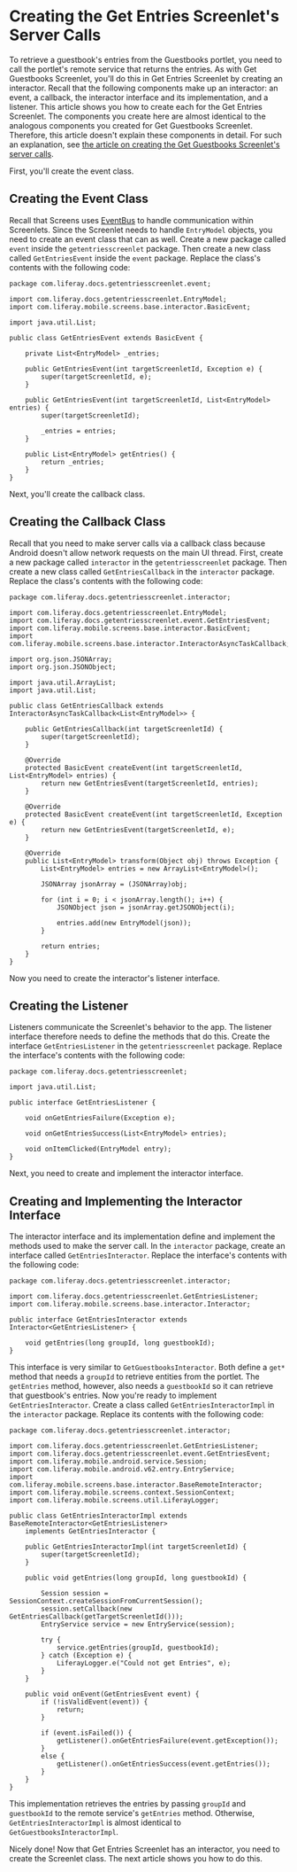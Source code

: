 # Creating the Get Entries Screenlet's Server Calls

To retrieve a guestbook's entries from the Guestbooks portlet, you need to call 
the portlet's remote service that returns the entries. As with Get Guestbooks 
Screenlet, you'll do this in Get Entries Screenlet by creating an interactor. 
Recall that the following components make up an interactor: an event, a 
callback, the interactor interface and its implementation, and a listener. This 
article shows you how to create each for the Get Entries Screenlet. The 
components you create here are almost identical to the analogous components you 
created for Get Guestbooks Screenlet. Therefore, this article doesn't explain 
these components in detail. For such an explanation, see 
[the article on creating the Get Guestbooks Screenlet's server calls](http://www.liferay.com/).

First, you'll create the event class. 

## Creating the Event Class

Recall that Screens uses 
[EventBus](https://github.com/greenrobot/EventBus) 
to handle communication within Screenlets. Since the Screenlet needs to handle 
`EntryModel` objects, you need to create an event class that can as well. Create 
a new package called `event` inside the `getentriesscreenlet` package. Then 
create a new class called `GetEntriesEvent` inside the `event` package. Replace 
the class's contents with the following code: 

    package com.liferay.docs.getentriesscreenlet.event;

    import com.liferay.docs.getentriesscreenlet.EntryModel;
    import com.liferay.mobile.screens.base.interactor.BasicEvent;

    import java.util.List;

    public class GetEntriesEvent extends BasicEvent {

        private List<EntryModel> _entries;

        public GetEntriesEvent(int targetScreenletId, Exception e) {
            super(targetScreenletId, e);
        }

        public GetEntriesEvent(int targetScreenletId, List<EntryModel> entries) {
            super(targetScreenletId);

            _entries = entries;
        }

        public List<EntryModel> getEntries() {
            return _entries;
        }
    }

Next, you'll create the callback class. 

## Creating the Callback Class

Recall that you need to make server calls via a callback class because Android 
doesn't allow network requests on the main UI thread. First, create a new 
package called `interactor` in the `getentriesscreenlet` package. Then create a 
new class called `GetEntriesCallback` in the `interactor` package. Replace the 
class's contents with the following code: 

    package com.liferay.docs.getentriesscreenlet.interactor;

    import com.liferay.docs.getentriesscreenlet.EntryModel;
    import com.liferay.docs.getentriesscreenlet.event.GetEntriesEvent;
    import com.liferay.mobile.screens.base.interactor.BasicEvent;
    import com.liferay.mobile.screens.base.interactor.InteractorAsyncTaskCallback;

    import org.json.JSONArray;
    import org.json.JSONObject;

    import java.util.ArrayList;
    import java.util.List;

    public class GetEntriesCallback extends InteractorAsyncTaskCallback<List<EntryModel>> {

        public GetEntriesCallback(int targetScreenletId) {
            super(targetScreenletId);
        }

        @Override
        protected BasicEvent createEvent(int targetScreenletId, List<EntryModel> entries) {
            return new GetEntriesEvent(targetScreenletId, entries);
        }

        @Override
        protected BasicEvent createEvent(int targetScreenletId, Exception e) {
            return new GetEntriesEvent(targetScreenletId, e);
        }

        @Override
        public List<EntryModel> transform(Object obj) throws Exception {
            List<EntryModel> entries = new ArrayList<EntryModel>();

            JSONArray jsonArray = (JSONArray)obj;

            for (int i = 0; i < jsonArray.length(); i++) {
                JSONObject json = jsonArray.getJSONObject(i);

                entries.add(new EntryModel(json));
            }

            return entries;
        }
    }

Now you need to create the interactor's listener interface.

## Creating the Listener

Listeners communicate the Screenlet's behavior to the app. The listener 
interface therefore needs to define the methods that do this. Create the 
interface `GetEntriesListener` in the `getentriesscreenlet` package. Replace the 
interface's contents with the following code: 

    package com.liferay.docs.getentriesscreenlet;

    import java.util.List;

    public interface GetEntriesListener {

        void onGetEntriesFailure(Exception e);

        void onGetEntriesSuccess(List<EntryModel> entries);

        void onItemClicked(EntryModel entry);
    }

Next, you need to create and implement the interactor interface.

## Creating and Implementing the Interactor Interface

The interactor interface and its implementation define and implement the methods 
used to make the server call. In the `interactor` package, create an interface 
called `GetEntriesInteractor`. Replace the interface's contents with the 
following code:

    package com.liferay.docs.getentriesscreenlet.interactor;

    import com.liferay.docs.getentriesscreenlet.GetEntriesListener;
    import com.liferay.mobile.screens.base.interactor.Interactor;

    public interface GetEntriesInteractor extends Interactor<GetEntriesListener> {

        void getEntries(long groupId, long guestbookId);
    }

This interface is very similar to `GetGuestbooksInteractor`. Both define a 
`get*` method that needs a `groupId` to retrieve entities from the portlet. The 
`getEntries` method, however, also needs a `guestbookId` so it can retrieve that 
guestbook's entries. Now you're ready to implement `GetEntriesInteractor`. 
Create a class called `GetEntriesInteractorImpl` in the `interactor` package. 
Replace its contents with the following code:

    package com.liferay.docs.getentriesscreenlet.interactor;

    import com.liferay.docs.getentriesscreenlet.GetEntriesListener;
    import com.liferay.docs.getentriesscreenlet.event.GetEntriesEvent;
    import com.liferay.mobile.android.service.Session;
    import com.liferay.mobile.android.v62.entry.EntryService;
    import com.liferay.mobile.screens.base.interactor.BaseRemoteInteractor;
    import com.liferay.mobile.screens.context.SessionContext;
    import com.liferay.mobile.screens.util.LiferayLogger;

    public class GetEntriesInteractorImpl extends BaseRemoteInteractor<GetEntriesListener> 
        implements GetEntriesInteractor {

        public GetEntriesInteractorImpl(int targetScreenletId) {
            super(targetScreenletId);
        }

        public void getEntries(long groupId, long guestbookId) {

            Session session = SessionContext.createSessionFromCurrentSession();
            session.setCallback(new GetEntriesCallback(getTargetScreenletId()));
            EntryService service = new EntryService(session);

            try {
                service.getEntries(groupId, guestbookId);
            } catch (Exception e) {
                LiferayLogger.e("Could not get Entries", e);
            }
        }

        public void onEvent(GetEntriesEvent event) {
            if (!isValidEvent(event)) {
                return;
            }

            if (event.isFailed()) {
                getListener().onGetEntriesFailure(event.getException());
            }
            else {
                getListener().onGetEntriesSuccess(event.getEntries());
            }
        }
    }

This implementation retrieves the entries by passing `groupId` and `guestbookId` 
to the remote service's `getEntries` method. Otherwise, 
`GetEntriesInteractorImpl` is almost identical to `GetGuestbooksInteractorImpl`. 

Nicely done! Now that Get Entries Screenlet has an interactor, you need to 
create the Screenlet class. The next article shows you how to do this. 
